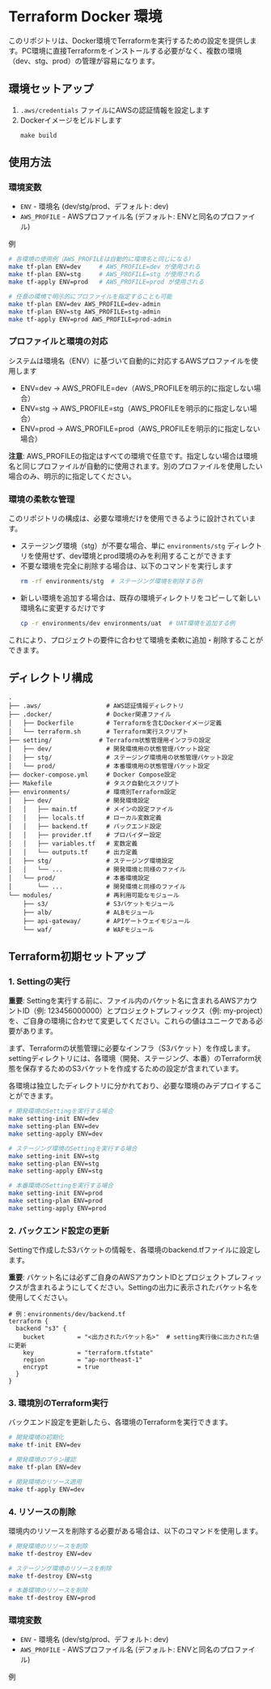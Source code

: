 # Terraform Docker 環境

このリポジトリは、Docker環境でTerraformを実行するための設定を提供します。PC環境に直接Terraformをインストールする必要がなく、複数の環境（dev、stg、prod）の管理が容易になります。

## 環境セットアップ

1. `.aws/credentials` ファイルにAWSの認証情報を設定します
2. Dockerイメージをビルドします
   ```
   make build
   ```

## 使用方法


### 環境変数

* `ENV` - 環境名 (dev/stg/prod、デフォルト: dev)
* `AWS_PROFILE` - AWSプロファイル名 (デフォルト: ENVと同名のプロファイル)

例
```bash
# 各環境の使用例（AWS_PROFILEは自動的に環境名と同じになる）
make tf-plan ENV=dev     # AWS_PROFILE=dev が使用される
make tf-plan ENV=stg     # AWS_PROFILE=stg が使用される
make tf-apply ENV=prod   # AWS_PROFILE=prod が使用される

# 任意の環境で明示的にプロファイルを指定することも可能
make tf-plan ENV=dev AWS_PROFILE=dev-admin
make tf-plan ENV=stg AWS_PROFILE=stg-admin
make tf-apply ENV=prod AWS_PROFILE=prod-admin
```

### プロファイルと環境の対応

システムは環境名（ENV）に基づいて自動的に対応するAWSプロファイルを使用します

* ENV=dev → AWS_PROFILE=dev（AWS_PROFILEを明示的に指定しない場合）
* ENV=stg → AWS_PROFILE=stg（AWS_PROFILEを明示的に指定しない場合）
* ENV=prod → AWS_PROFILE=prod（AWS_PROFILEを明示的に指定しない場合）

**注意**: AWS_PROFILEの指定はすべての環境で任意です。指定しない場合は環境名と同じプロファイルが自動的に使用されます。別のプロファイルを使用したい場合のみ、明示的に指定してください。

### 環境の柔軟な管理

このリポジトリの構成は、必要な環境だけを使用できるように設計されています。

- ステージング環境（stg）が不要な場合、単に `environments/stg` ディレクトリを使用せず、dev環境とprod環境のみを利用することができます
- 不要な環境を完全に削除する場合は、以下のコマンドを実行します
  ```bash
  rm -rf environments/stg  # ステージング環境を削除する例
  ```
- 新しい環境を追加する場合は、既存の環境ディレクトリをコピーして新しい環境名に変更するだけです
  ```bash
  cp -r environments/dev environments/uat  # UAT環境を追加する例
  ```
  
これにより、プロジェクトの要件に合わせて環境を柔軟に追加・削除することができます。

## ディレクトリ構成

```
.
├── .aws/                  # AWS認証情報ディレクトリ
├── .docker/               # Docker関連ファイル
│   ├── Dockerfile         # Terraformを含むDockerイメージ定義
│   └── terraform.sh       # Terraform実行スクリプト
├── setting/             # Terraform状態管理用インフラの設定
│   ├── dev/               # 開発環境用の状態管理バケット設定
│   ├── stg/               # ステージング環境用の状態管理バケット設定
│   └── prod/              # 本番環境用の状態管理バケット設定
├── docker-compose.yml     # Docker Compose設定
├── Makefile               # タスク自動化スクリプト
├── environments/          # 環境別Terraform設定
│   ├── dev/               # 開発環境設定
│   │   ├── main.tf        # メインの設定ファイル
│   │   ├── locals.tf      # ローカル変数定義
│   │   ├── backend.tf     # バックエンド設定
│   │   ├── provider.tf    # プロバイダー設定
│   │   ├── variables.tf   # 変数定義
│   │   └── outputs.tf     # 出力定義
│   ├── stg/               # ステージング環境設定
│   │   └── ...            # 開発環境と同様のファイル
│   └── prod/              # 本番環境設定
│       └── ...            # 開発環境と同様のファイル
└── modules/               # 再利用可能なモジュール
    ├── s3/                # S3バケットモジュール
    ├── alb/               # ALBモジュール
    ├── api-gateway/       # APIゲートウェイモジュール
    └── waf/               # WAFモジュール
```

## Terraform初期セットアップ

### 1. Settingの実行

**重要**: Settingを実行する前に、ファイル内のバケット名に含まれるAWSアカウントID（例: 123456000000）とプロジェクトプレフィックス（例: my-project）を、ご自身の環境に合わせて変更してください。これらの値はユニークである必要があります。

まず、Terraformの状態管理に必要なインフラ（S3バケット）を作成します。settingディレクトリには、各環境（開発、ステージング、本番）のTerraform状態を保存するためのS3バケットを作成するための設定が含まれています。

各環境は独立したディレクトリに分かれており、必要な環境のみデプロイすることができます。

```bash
# 開発環境のSettingを実行する場合
make setting-init ENV=dev
make setting-plan ENV=dev
make setting-apply ENV=dev

# ステージング環境のSettingを実行する場合
make setting-init ENV=stg
make setting-plan ENV=stg
make setting-apply ENV=stg

# 本番環境のSettingを実行する場合
make setting-init ENV=prod
make setting-plan ENV=prod
make setting-apply ENV=prod
```

### 2. バックエンド設定の更新

Settingで作成したS3バケットの情報を、各環境のbackend.tfファイルに設定します。

**重要**: バケット名には必ずご自身のAWSアカウントIDとプロジェクトプレフィックスが含まれるようにしてください。Settingの出力に表示されたバケット名を使用してください。

```
# 例：environments/dev/backend.tf
terraform {
  backend "s3" {
    bucket         = "<出力されたバケット名>"  # setting実行後に出力された値に更新
    key            = "terraform.tfstate"
    region         = "ap-northeast-1"
    encrypt        = true
  }
}
```

### 3. 環境別のTerraform実行

バックエンド設定を更新したら、各環境のTerraformを実行できます。

```bash
# 開発環境の初期化
make tf-init ENV=dev

# 開発環境のプラン確認
make tf-plan ENV=dev

# 開発環境のリソース適用
make tf-apply ENV=dev
```

### 4. リソースの削除

環境内のリソースを削除する必要がある場合は、以下のコマンドを使用します。

```bash
# 開発環境のリソースを削除
make tf-destroy ENV=dev

# ステージング環境のリソースを削除
make tf-destroy ENV=stg

# 本番環境のリソースを削除
make tf-destroy ENV=prod
```

### 環境変数

* `ENV` - 環境名 (dev/stg/prod、デフォルト: dev)
* `AWS_PROFILE` - AWSプロファイル名 (デフォルト: ENVと同名のプロファイル)

例
